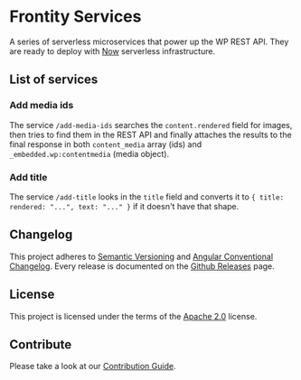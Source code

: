 # Frontity Services

A series of serverless microservices that power up the WP REST API. They are ready to deploy with [Now](https://zeit.co/now) serverless infrastructure.

## List of services

### Add media ids

The service `/add-media-ids` searches the `content.rendered` field for images, then tries to find them in the REST API and finally attaches the results to the final response in both `content_media` array (ids) and `_embedded.wp:contentmedia` (media object).

### Add title

The service `/add-title` looks in the `title` field and converts it to `{ title: rendered: "...", text: "..." }` if it doesn't have that shape.

## Changelog

This project adheres to [Semantic Versioning](https://semver.org/) and [Angular Conventional Changelog](https://github.com/angular/angular.js/blob/master/DEVELOPERS.md#-git-commit-guidelines).
Every release is documented on the [Github Releases](https://github.com/frontity/frontity/releases) page.

## License

This project is licensed under the terms of the [Apache 2.0](https://github.com/frontity/frontity/blob/master/LICENSE) license.

## Contribute

Please take a look at our [Contribution Guide](https://github.com/frontity/contribute).
